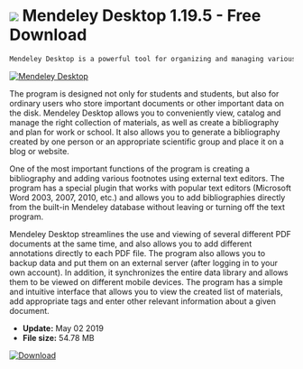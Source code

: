 # ![](https://cdn.softexe.net/static/icon/3/mendeley-desktop-8239.png) Mendeley Desktop 1.19.5 - Free Download

```sh
Mendeley Desktop is a powerful tool for organizing and managing various data stored on your computer. The application is also well-suited for working together with an appropriate scientific group, with which we will cooperate on a project for educational or business purposes.
```
[![Mendeley Desktop](https://gallery.dpcdn.pl/imgc/Tools/9168/g_-_420x350_1.5_-_x20120702153625_00.jpg)](https://softexe.net/win/hobbies-lifestyle/other/mendeley-desktop:hbca.html)

The program is designed not only for students and students, but also for ordinary users who store important documents or other important data on the disk. Mendeley Desktop allows you to conveniently view, catalog and manage the right collection of materials, as well as create a bibliography and plan for work or school. It also allows you to generate a bibliography created by one person or an appropriate scientific group and place it on a blog or website. 
 
 
 One of the most important functions of the program is creating a bibliography and adding various footnotes using external text editors. The program has a special plugin that works with popular text editors (Microsoft Word 2003, 2007, 2010, etc.) and allows you to add bibliographies directly from the built-in Mendeley database without leaving or turning off the text program. 
 
 
 Mendeley Desktop streamlines the use and viewing of several different PDF documents at the same time, and also allows you to add different annotations directly to each PDF file. The program also allows you to backup data and put them on an external server (after logging in to your own account). In addition, it synchronizes the entire data library and allows them to be viewed on different mobile devices. The program has a simple and intuitive interface that allows you to view the created list of materials, add appropriate tags and enter other relevant information about a given document.


- **Update:** May 02 2019
- **File size:** 54.78 MB

[![Download](https://cdn.softexe.net/static/img/download.png)](https://softexe.net/win/hobbies-lifestyle/other/mendeley-desktop:hbca.html)


